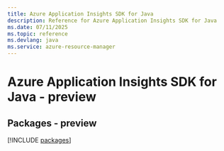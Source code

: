 ```yaml
---
title: Azure Application Insights SDK for Java
description: Reference for Azure Application Insights SDK for Java
ms.date: 07/11/2025
ms.topic: reference
ms.devlang: java
ms.service: azure-resource-manager
---
```

# Azure Application Insights SDK for Java - preview
## Packages - preview
[!INCLUDE [packages](application-insights-index.md)]